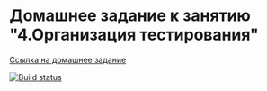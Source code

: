 # Домашнее задание к занятию "4.Организация тестирования"

[Ссылка на домашнее задание](https://github.com/netology-code/ahj-homeworks/tree/video/testing)

[![Build status](https://ci.appveyor.com/api/projects/status/g6bb55s7392bpre0?svg=true)](https://ci.appveyor.com/project/bel-lov/)


## 